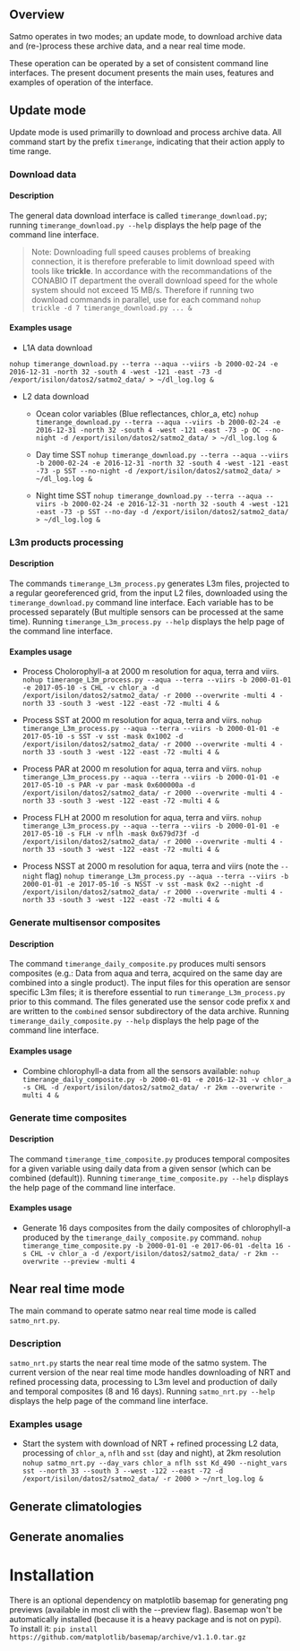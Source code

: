 ## Overview

Satmo operates in two modes; an update mode, to download archive data and (re-)process these archive data, and a near real time mode.

These operation can be operated by a set of consistent command line interfaces.
The present document presents the main uses, features and examples of operation of the interface.

## Update mode

Update mode is used primarilly to download and process archive data. All command start by the prefix `timerange`, indicating that their action apply to time range.

### Download data

#### Description

The general data download interface is called `timerange_download.py`; running `timerange_download.py --help` displays the help page of the command line interface.

> Note: Downloading full speed causes problems of breaking connection, it is therefore preferable to limit download speed with tools like **trickle**.
> In accordance with the recommandations of the CONABIO IT department the overall download speed for the whole system should not exceed 15 MB/s. Therefore if running two download commands in parallel, use for each command `nohup trickle -d 7 timerange_download.py ... &`

#### Examples usage

- L1A data download

`nohup timerange_download.py --terra --aqua --viirs -b 2000-02-24 -e 2016-12-31 -north 32 -south 4 -west -121 -east -73 -d /export/isilon/datos2/satmo2_data/ > ~/dl_log.log &`

- L2 data download

	 - Ocean color variables (Blue reflectances, chlor\_a, etc)
	`nohup timerange_download.py --terra --aqua --viirs -b 2000-02-24 -e 2016-12-31 -north 32 -south 4 -west -121 -east -73 -p OC --no-night -d /export/isilon/datos2/satmo2_data/ > ~/dl_log.log &`

	- Day time SST
	`nohup timerange_download.py --terra --aqua --viirs -b 2000-02-24 -e 2016-12-31 -north 32 -south 4 -west -121 -east -73 -p SST --no-night -d /export/isilon/datos2/satmo2_data/ > ~/dl_log.log &`

	- Night time SST
	`nohup timerange_download.py --terra --aqua --viirs -b 2000-02-24 -e 2016-12-31 -north 32 -south 4 -west -121 -east -73 -p SST --no-day -d /export/isilon/datos2/satmo2_data/ > ~/dl_log.log &`

### L3m products processing

#### Description

The commands `timerange_L3m_process.py` generates L3m files, projected to a regular georeferenced grid, from the input L2 files, downloaded using the `timerange_download.py` command line interface. Each variable has to be processed separately (But multiple sensors can be processed at the same time). Running `timerange_L3m_process.py --help` displays the help page of the command line interface.

#### Examples usage

- Process Cholorophyll-a at 2000 m resolution for aqua, terra and viirs.
`nohup timerange_L3m_process.py --aqua --terra --viirs -b 2000-01-01 -e 2017-05-10 -s CHL -v chlor_a -d /export/isilon/datos2/satmo2_data/ -r 2000 --overwrite -multi 4 -north 33 -south 3 -west -122 -east -72 -multi 4 &`

- Process SST at 2000 m resolution for aqua, terra and viirs.
`nohup timerange_L3m_process.py --aqua --terra --viirs -b 2000-01-01 -e 2017-05-10 -s SST -v sst -mask 0x1002 -d /export/isilon/datos2/satmo2_data/ -r 2000 --overwrite -multi 4 -north 33 -south 3 -west -122 -east -72 -multi 4 &`

- Process PAR at 2000 m resolution for aqua, terra and viirs.
`nohup timerange_L3m_process.py --aqua --terra --viirs -b 2000-01-01 -e 2017-05-10 -s PAR -v par -mask 0x600000a -d /export/isilon/datos2/satmo2_data/ -r 2000 --overwrite -multi 4 -north 33 -south 3 -west -122 -east -72 -multi 4 &`

- Process FLH at 2000 m resolution for aqua, terra and viirs.
`nohup timerange_L3m_process.py --aqua --terra --viirs -b 2000-01-01 -e 2017-05-10 -s FLH -v nflh -mask 0x679d73f -d /export/isilon/datos2/satmo2_data/ -r 2000 --overwrite -multi 4 -north 33 -south 3 -west -122 -east -72 -multi 4 &`

- Process NSST at 2000 m resolution for aqua, terra and viirs (note the `--night` flag)
`nohup timerange_L3m_process.py --aqua --terra --viirs -b 2000-01-01 -e 2017-05-10 -s NSST -v sst -mask 0x2 --night -d /export/isilon/datos2/satmo2_data/ -r 2000 --overwrite -multi 4 -north 33 -south 3 -west -122 -east -72 -multi 4 &`


### Generate multisensor composites

#### Description

The command `timerange_daily_composite.py` produces multi sensors composites (e.g.: Data from aqua and terra, acquired on the same day are combined into a single product). The input files for this operation are sensor specific L3m files; it is therefore essential to run `timerange_L3m_process.py` prior to this command. The files generated use the sensor code prefix `X` and are written to the `combined` sensor subdirectory of the data archive. Running `timerange_daily_composite.py --help` displays the help page of the command line interface.


#### Examples usage

- Combine chlorophyll-a data from all the sensors available:
`nohup timerange_daily_composite.py -b 2000-01-01 -e 2016-12-31 -v chlor_a -s CHL -d /export/isilon/datos2/satmo2_data/ -r 2km --overwrite -multi 4 &`

### Generate time composites

#### Description

The command `timerange_time_composite.py` produces temporal composites for a given variable using daily data from a given sensor (which can be combined (default)). Running `timerange_time_composite.py --help` displays the help page of the command line interface.

#### Examples usage

- Generate 16 days composites from the daily composites of chlorophyll-a produced by the `timerange_daily_composite.py` command.
`nohup timerange_time_composite.py -b 2000-01-01 -e 2017-06-01 -delta 16 -s CHL -v chlor_a -d /export/isilon/datos2/satmo2_data/ -r 2km --overwrite --preview -multi 4`

## Near real time mode

The main command to operate satmo near real time mode is called `satmo_nrt.py`.

### Description

`satmo_nrt.py` starts the near real time mode of the satmo system. The current version of the near real time mode handles downloading of NRT and refined processing data, processing to L3m level and production of daily and temporal composites (8 and 16 days).
Running `satmo_nrt.py --help` displays the help page of the command line interface.

### Examples usage

- Start the system with download of NRT + refined processing L2 data, processing of `chlor_a`, `nflh` and `sst` (day and night), at 2km resolution
`nohup satmo_nrt.py --day_vars chlor_a nflh sst Kd_490 --night_vars sst --north 33 --south 3 --west -122 --east -72 -d /export/isilon/datos2/satmo2_data/ -r 2000 > ~/nrt_log.log &`

## Generate climatologies

 
## Generate anomalies


# Installation

There is an optional dependency on matplotlib basemap for generating png previews (available in most cli with the --preview flag). Basemap won't be automatically installed (because it is a heavy package and is not on pypi).
To install it: `pip install https://github.com/matplotlib/basemap/archive/v1.1.0.tar.gz`
